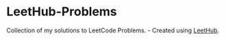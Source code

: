 # LeetHub-Problems
Collection of my solutions to LeetCode Problems. - Created using [LeetHub](https://github.com/QasimWani/LeetHub).
